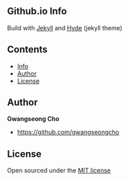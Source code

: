 ## Github.io Info
Build with [Jekyll](http://jekyllrb.com) and [Hyde](https://github.com/poole/hyde) (jekyll theme)
## Contents

-	[Info](#Info)
- [Author](#author)
- [License](#license)


## Author

**Gwangseong Cho**
- <https://github.com/gwangseongcho>


## License

Open sourced under the [MIT license](LICENSE.md)